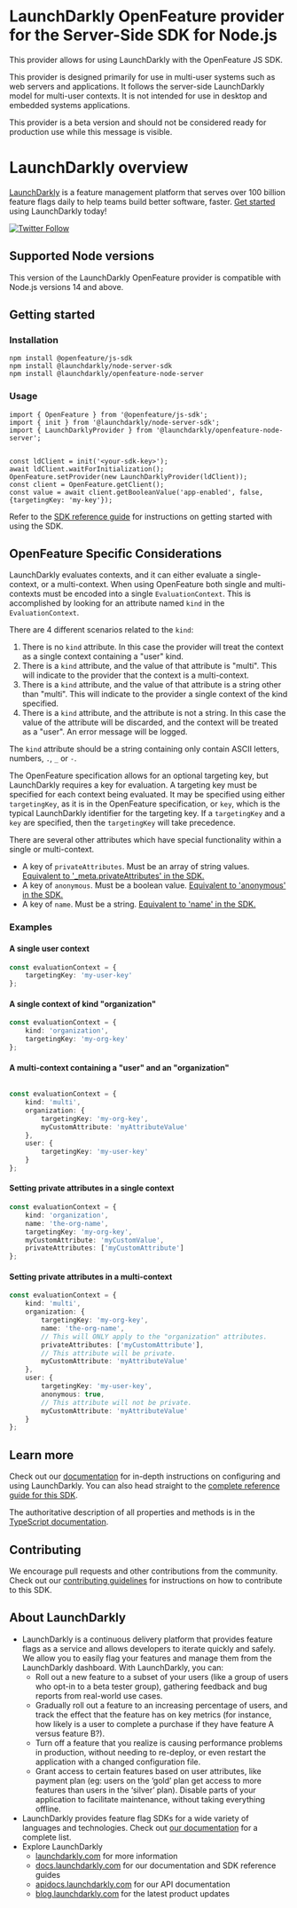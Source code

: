 # LaunchDarkly OpenFeature provider for the Server-Side SDK for Node.js

This provider allows for using LaunchDarkly with the OpenFeature JS SDK.

This provider is designed primarily for use in multi-user systems such as web servers and applications. It follows the server-side LaunchDarkly model for multi-user contexts. It is not intended for use in desktop and embedded systems applications.

This provider is a beta version and should not be considered ready for production use while this message is visible.

# LaunchDarkly overview

[LaunchDarkly](https://www.launchdarkly.com) is a feature management platform that serves over 100 billion feature flags daily to help teams build better software, faster. [Get started](https://docs.launchdarkly.com/home/getting-started) using LaunchDarkly today!

[![Twitter Follow](https://img.shields.io/twitter/follow/launchdarkly.svg?style=social&label=Follow&maxAge=2592000)](https://twitter.com/intent/follow?screen_name=launchdarkly)

## Supported Node versions

This version of the LaunchDarkly OpenFeature provider is compatible with Node.js versions 14 and above.

## Getting started

### Installation

```
npm install @openfeature/js-sdk
npm install @launchdarkly/node-server-sdk
npm install @launchdarkly/openfeature-node-server
```

### Usage
```
import { OpenFeature } from '@openfeature/js-sdk';
import { init } from '@launchdarkly/node-server-sdk';
import { LaunchDarklyProvider } from '@launchdarkly/openfeature-node-server';


const ldClient = init('<your-sdk-key>');
await ldClient.waitForInitialization();
OpenFeature.setProvider(new LaunchDarklyProvider(ldClient));
const client = OpenFeature.getClient();
const value = await client.getBooleanValue('app-enabled', false, {targetingKey: 'my-key'});
```

Refer to the [SDK reference guide](https://docs.launchdarkly.com/sdk/server-side/node-js) for instructions on getting started with using the SDK.

## OpenFeature Specific Considerations

LaunchDarkly evaluates contexts, and it can either evaluate a single-context, or a multi-context. When using OpenFeature both single and multi-contexts must be encoded into a single `EvaluationContext`. This is accomplished by looking for an attribute named `kind` in the `EvaluationContext`.

There are 4 different scenarios related to the `kind`:
1. There is no `kind` attribute. In this case the provider will treat the context as a single context containing a "user" kind.
2. There is a `kind` attribute, and the value of that attribute is "multi". This will indicate to the provider that the context is a multi-context.
3. There is a `kind` attribute, and the value of that attribute is a string other than "multi". This will indicate to the provider a single context of the kind specified.
4. There is a `kind` attribute, and the attribute is not a string. In this case the value of the attribute will be discarded, and the context will be treated as a "user". An error message will be logged.

The `kind` attribute should be a string containing only contain ASCII letters, numbers, `.`, `_` or `-`.

The OpenFeature specification allows for an optional targeting key, but LaunchDarkly requires a key for evaluation. A targeting key must be specified for each context being evaluated. It may be specified using either `targetingKey`, as it is in the OpenFeature specification, or `key`, which is the typical LaunchDarkly identifier for the targeting key. If a `targetingKey` and a `key` are specified, then the `targetingKey` will take precedence.

There are several other attributes which have special functionality within a single or multi-context. 
- A key of `privateAttributes`. Must be an array of string values. [Equivalent to '_meta.privateAttributes' in the SDK.](https://launchdarkly.github.io/node-server-sdk/interfaces/_launchdarkly_node_server_sdk_.LDContextMeta.html#privateAttributes)
- A key of `anonymous`. Must be a boolean value.  [Equivalent to 'anonymous' in the SDK.](https://launchdarkly.github.io/node-server-sdk/interfaces/_launchdarkly_node_server_sdk_.LDSingleKindContext.html#anonymous)
- A key of `name`. Must be a string. [Equivalent to 'name' in the SDK.](https://launchdarkly.github.io/node-server-sdk/interfaces/_launchdarkly_node_server_sdk_.LDSingleKindContext.html#name)

### Examples

#### A single user context

```typescript
const evaluationContext = {
    targetingKey: 'my-user-key'
};
```

#### A single context of kind "organization"

```typescript
const evaluationContext = {
    kind: 'organization',
    targetingKey: 'my-org-key'
};
```

#### A multi-context containing a "user" and an "organization"

```typescript

const evaluationContext = {
    kind: 'multi',
    organization: {
        targetingKey: 'my-org-key',
        myCustomAttribute: 'myAttributeValue'
    },
    user: {
        targetingKey: 'my-user-key'
    }
};
```

#### Setting private attributes in a single context

```typescript
const evaluationContext = {
    kind: 'organization',
    name: 'the-org-name',
    targetingKey: 'my-org-key',
    myCustomAttribute: 'myCustomValue',
    privateAttributes: ['myCustomAttribute']
};
```

#### Setting private attributes in a multi-context

```typescript
const evaluationContext = {
    kind: 'multi',
    organization: {
        targetingKey: 'my-org-key',
        name: 'the-org-name',
        // This will ONLY apply to the "organization" attributes.
        privateAttributes: ['myCustomAttribute'],
        // This attribute will be private.
        myCustomAttribute: 'myAttributeValue'
    },
    user: {
        targetingKey: 'my-user-key',
        anonymous: true,
        // This attribute will not be private.
        myCustomAttribute: 'myAttributeValue'
    }
};
```

## Learn more

Check out our [documentation](http://docs.launchdarkly.com) for in-depth instructions on configuring and using LaunchDarkly. You can also head straight to the [complete reference guide for this SDK](https://docs.launchdarkly.com/sdk/server-side/node-js).

The authoritative description of all properties and methods is in the [TypeScript documentation](https://launchdarkly.github.io/node-server-sdk/).

## Contributing

We encourage pull requests and other contributions from the community. Check out our [contributing guidelines](CONTRIBUTING.md) for instructions on how to contribute to this SDK.

## About LaunchDarkly

* LaunchDarkly is a continuous delivery platform that provides feature flags as a service and allows developers to iterate quickly and safely. We allow you to easily flag your features and manage them from the LaunchDarkly dashboard.  With LaunchDarkly, you can:
    * Roll out a new feature to a subset of your users (like a group of users who opt-in to a beta tester group), gathering feedback and bug reports from real-world use cases.
    * Gradually roll out a feature to an increasing percentage of users, and track the effect that the feature has on key metrics (for instance, how likely is a user to complete a purchase if they have feature A versus feature B?).
    * Turn off a feature that you realize is causing performance problems in production, without needing to re-deploy, or even restart the application with a changed configuration file.
    * Grant access to certain features based on user attributes, like payment plan (eg: users on the ‘gold’ plan get access to more features than users in the ‘silver’ plan). Disable parts of your application to facilitate maintenance, without taking everything offline.
* LaunchDarkly provides feature flag SDKs for a wide variety of languages and technologies. Check out [our documentation](https://docs.launchdarkly.com/sdk) for a complete list.
* Explore LaunchDarkly
    * [launchdarkly.com](https://www.launchdarkly.com/ "LaunchDarkly Main Website") for more information
    * [docs.launchdarkly.com](https://docs.launchdarkly.com/  "LaunchDarkly Documentation") for our documentation and SDK reference guides
    * [apidocs.launchdarkly.com](https://apidocs.launchdarkly.com/  "LaunchDarkly API Documentation") for our API documentation
    * [blog.launchdarkly.com](https://blog.launchdarkly.com/  "LaunchDarkly Blog Documentation") for the latest product updates
